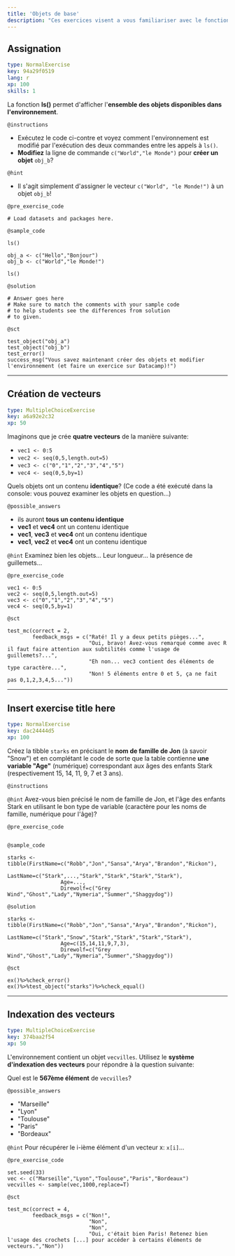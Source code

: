 ```yaml
---
title: 'Objets de base'
description: "Ces exercices visent a vous familiariser avec le fonctionnement de R, les objets, l'environnement, etc.\n\nhttp://perso.ens-lyon.fr/lise.vaudor/Supports_formation/startR_1_objets_de_base.html"
---
```


## Assignation

```yaml
type: NormalExercise
key: 94a29f0519
lang: r
xp: 100
skills: 1
```

La fonction **ls()** permet d'afficher l'**ensemble des objets disponibles dans l'environnement**.

`@instructions`
- Exécutez le code ci-contre et voyez comment l'environnement est modifié par l'exécution des deux commandes entre les appels à `ls()`.
- **Modifiez** la ligne de commande `c("World","le Monde")` pour **créer un objet** `obj_b`?

`@hint`
- Il s'agit simplement d'assigner le vecteur `c("World", "le Monde!")` à un objet `obj_b`!

`@pre_exercise_code`
```{r}
# Load datasets and packages here.
```

`@sample_code`
```{r}
ls()

obj_a <- c("Hello","Bonjour")
obj_b <- c("World","le Monde!")

ls()
```

`@solution`
```{r}
# Answer goes here
# Make sure to match the comments with your sample code
# to help students see the differences from solution
# to given.
```

`@sct`
```{r}
test_object("obj_a")
test_object("obj_b")
test_error()
success_msg("Vous savez maintenant créer des objets et modifier l'environnement (et faire un exercice sur Datacamp)!")
```

---

## Création de vecteurs

```yaml
type: MultipleChoiceExercise
key: a6a92e2c32
xp: 50
```

Imaginons que je crée **quatre vecteurs** de la manière suivante:

- `vec1 <- 0:5`
- `vec2 <- seq(0,5,length.out=5)`
- `vec3 <- c("0","1","2","3","4","5")`
- `vec4 <- seq(0,5,by=1)`

Quels objets ont un contenu **identique**? (Ce code a été exécuté dans la console: vous pouvez examiner les objets en question...)

`@possible_answers`
- ils auront **tous un contenu identique**
- **vec1** et **vec4** ont un contenu identique
- **vec1**, **vec3** et **vec4** ont un contenu identique
- **vec1**, **vec2** et **vec4** ont un contenu identique

`@hint`
Examinez bien les objets... Leur longueur... la présence de guillemets...

`@pre_exercise_code`
```{r}
vec1 <- 0:5
vec2 <- seq(0,5,length.out=5)
vec3 <- c("0","1","2","3","4","5")
vec4 <- seq(0,5,by=1)
```

`@sct`
```{r}
test_mc(correct = 2,
        feedback_msgs = c("Raté! Il y a deux petits pièges...",
                          "Oui, bravo! Avez-vous remarqué comme avec R il faut faire attention aux subtilités comme l'usage de guillemets?...",
                          "Eh non... vec3 contient des éléments de type caractère...",
                          "Non! 5 éléments entre 0 et 5, ça ne fait pas 0,1,2,3,4,5..."))
```

---

## Insert exercise title here

```yaml
type: NormalExercise
key: dac24444d5
xp: 100
```

Créez la tibble `starks` en précisant le **nom de famille de Jon** (à savoir "Snow") et en complétant le code de sorte que la table contienne **une variable "Age"** (numérique) correspondant aux âges des enfants Stark (respectivement 15, 14, 11, 9, 7 et 3 ans).

`@instructions`


`@hint`
Avez-vous bien précisé le nom de famille de Jon, et l'âge des enfants Stark en utilisant le bon type de variable (caractère pour les noms de famille, numérique pour l'âge)?

`@pre_exercise_code`
```{r}

```

`@sample_code`
```{r}
starks <- tibble(FirstName=c("Robb","Jon","Sansa","Arya","Brandon","Rickon"),
                 LastName=c("Stark",...,"Stark","Stark","Stark","Stark"),
                 Age=...,
                 Direwolf=c("Grey Wind","Ghost","Lady","Nymeria","Summer","Shaggydog"))                                          
```

`@solution`
```{r}
starks <- tibble(FirstName=c("Robb","Jon","Sansa","Arya","Brandon","Rickon"),
                 LastName=c("Stark","Snow","Stark","Stark","Stark","Stark"),
                 Age=c(15,14,11,9,7,3),
                 Direwolf=c("Grey Wind","Ghost","Lady","Nymeria","Summer","Shaggydog"))
```

`@sct`
```{r}
ex()%>%check_error()
ex()%>%test_object("starks")%>%check_equal()
```

---

## Indexation des vecteurs

```yaml
type: MultipleChoiceExercise
key: 374baa2f54
xp: 50
```

L'environnement contient un objet `vecvilles`. Utilisez le **système d'indexation des vecteurs** pour répondre à la question suivante:

Quel est le **567ème élément** de `vecvilles`?

`@possible_answers`
- "Marseille"
- "Lyon"
- "Toulouse"
- "Paris"
- "Bordeaux"

`@hint`
Pour récupérer le i-ième élément d'un vecteur x: `x[i]`...

`@pre_exercise_code`
```{r}
set.seed(33)
vec <- c("Marseille","Lyon","Toulouse","Paris","Bordeaux")
vecvilles <- sample(vec,1000,replace=T)
```

`@sct`
```{r}
test_mc(correct = 4,
        feedback_msgs = c("Non!",
                          "Non",
                          "Non",
                          "Oui, c'était bien Paris! Retenez bien l'usage des crochets [...] pour accéder à certains éléments de vecteurs.","Non"))
```
